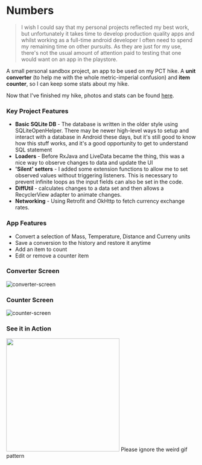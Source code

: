 # Numbers

>I wish I could say that my personal projects reflected my best work, but unfortunately it takes time to develop production quality apps and whilst working as a full-time android developer I often need to spend my remaining time on other pursuits. As they are just for my use, there's not the usual amount of attention paid to testing that one would want on an app in the playstore.

A small personal sandbox project, an app to be used on my PCT hike. A **unit converter** (to help me with the whole metric-imperial confusion) and **item counter**, so I can keep some stats about my hike. 

Now that I've finished my hike, photos and stats can be found [here](https://photos.app.goo.gl/iYMvSZTMy6I3FhhI2).

### Key Project Features
* **Basic SQLite DB** - The database is written in the older style using SQLiteOpenHelper. There may be newer high-level ways to setup and interact with a database in Android these days, but it's still good to know how this stuff works, and it's a good opportunity to get to understand SQL statement
* **Loaders** - Before RxJava and LiveData became the thing, this was a nice way to observe changes to data and update the UI
* **'Silent' setters** - I added some extension functions to allow me to set observed values without triggering listeners. This is necessary to prevent infinite loops as the input fields can also be set in the code.
* **DiffUtil** - calculates changes to a data set and then allows a RecyclerView adapter to animate changes.
* **Networking** - Using Retrofit and OkHttp to fetch currency exchange rates.

### App Features
* Convert a selection of Mass, Temperature, Distance and Curreny units
* Save a conversion to the history and restore it anytime
* Add an item to count
* Edit or remove a counter item

### Converter Screen
![converter-screen](https://user-images.githubusercontent.com/25524912/38684804-6e8cc4e6-3e68-11e8-9b4b-77f51a26fab7.jpg)

### Counter Screen
![counter-screen](https://user-images.githubusercontent.com/25524912/38684806-6ead042c-3e68-11e8-993f-c98ed15b9754.jpg)

### See it in Action
<img src="Numbers.gif" width="300"/>
Please ignore the weird gif pattern
